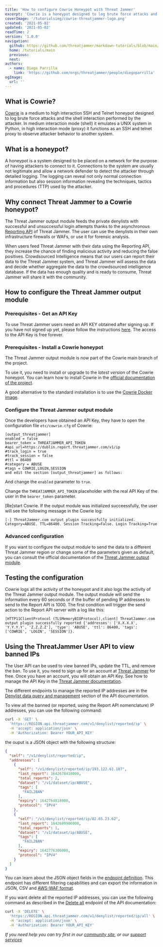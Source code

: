 ```yaml
---
title: 'How to configure Cowrie Honeypot with Threat Jammer'
excerpt: 'Cowrie is a honeypot designed to log brute force attacks and the shell interaction performed by the attacker. This article explains how to configure Cowrie with Threat Jammer.'
coverImage: '/tutorialsimg/cowrie-threatjammer-logo.png'
created: '2021-05-02'
updated: '2021-05-02'
readTime: 2
version: '1.0.0'
navigation:
  github: https://github.com/threatjammer/markdown-tutorials/blob/main/how-to-configure-cowrie-honeypot.md
  home: /tutorials/main
  previous: 
  next: 
authors:
  - name: Diego Parrilla
    link: 'https://github.com/orgs/threatjammer/people/diegoparrilla'
ogImage:
  url: ''
---
```


## What is Cowrie?

[Cowrie](https://cowrie.readthedocs.io/en/latest/README.html) is a medium to high interaction SSH and Telnet honeypot designed to log brute force attacks and the shell interaction performed by the attacker. In medium interaction mode (shell) it emulates a UNIX system in Python, in high interaction mode (proxy) it functions as an SSH and telnet proxy to observe attacker behavior to another system.

## What is a honeypot?

A honeypot is a system designed to be placed on a network for the purpose of having attackers to connect to it. Connections to the system are usually not legitimate and allow a network defender to detect the attacker through detailed logging. The logging can reveal not only normal connection information but also session information revealing the techniques, tactics and procedures (TTP) used by the attacker.

## Why connect Threat Jammer to a Cowrie honeypot?

The Threat Jammer output module feeds the private denylists with successful and unsuccessful login attempts thanks to the asynchronous [Reporting API](https://threatjammer.com/docs/introduction-threat-jammer-report-api) of Threat Jammer. The user can use the denylists in their own infrastructure firewalls or WAFs, or use it for forensic analysis.

When users feed Threat Jammer with their data using the Reporting API, they increase the chance of finding malicious activity and reducing the false positives. Crowdsourced Intelligence means that our users can report their data to the Threat Jammer system, and Threat Jammer will assess the data and decide whether aggregate the data to the crowdsourced intelligence database. If the data has enough quality and is ready to consume, Threat Jammer will share it with the community.

## How to configure the Threat Jammer output module 

### Prerequisites - Get an API Key

To use Threat Jammer users need an API KEY obtained after signing up. If you have not signed up yet, please follow the instructions [here](https://threatjammer.com/docs/threat-jammer-api-keys). The access to the API Key is free forever.

### Prerequisites - Install a Cowrie honeypot

The Threat Jammer output module is now part of the Cowrie main branch of the project. 

To use it, you need to install or upgrade to the *latest version* of the Cowrie honeypot. You can learn how to install Cowrie in the [official documentation of the project](https://cowrie.readthedocs.io/en/latest/INSTALL.html).

A good alternative to the standard installation is to use the [Cowrie Docker image](https://hub.docker.com/r/cowrie/cowrie/). 

### Configure the Threat Jammer output module

Once the developers have obtained an API Key, they have to open the configuration file `etc/cowrie.cfg` of Cowrie:

```
[output_threatjammer]
enabled = false
bearer_token = THREATJAMMER_API_TOKEN
#api_url=https://dublin.report.threatjammer.com/v1/ip
#track_login = true
#track_session = false
#ttl = 86400
#category = ABUSE
#tags = COWRIE,LOGIN,SESSION
and edit the section [output_threatjammer] as follows:
```

And change the `enabled` parameter to `true`.

Change the `THREATJAMMER_API_TOKEN` placeholder with the real API Key of the user in the `bearer_token` parameter.

[Re]start Cowrie. If the output module was initialized succeessfully, the user will see the following message in the Cowrie log:

```
[-] ThreatJammer.com output plugin successfully initialized. Category=ABUSE. TTL=86400. Session Tracking=False. Login Tracking=True
```


### Advanced configuration

If you want to configure the output module to send the data to a different Threat Jammer region or change some of the parameters given as default, you can consult the official documentation of the [Threat Jammer output module](https://cowrie.readthedocs.io/en/latest/threatjammer/README.html).


## Testing the configuration

Cowrie logs all the activity of the honeypot and it also logs the activity of the Threat Jammer output module. The output module will send the information every 60 seconds or if the buffer of pending IP addresses to send to the Report API is 1000. The first condition will trigger the send action to the Report API server with a log like this:

```
[HTTP11ClientProtocol (TLSMemoryBIOProtocol),client] ThreatJammer.com output plugin successfully reported {'addresses': ['X.X.X.X', 'Y.Y.Y.Y', 'Z.Z.Z.Z'], 'type': 'ABUSE', 'ttl': 86400, 'tags': ['COWRIE', 'LOGIN', 'SESSION']}.
```

## Using the ThreatJammer User API to view banned IPs

The User API can be used to view banned IPs, update the TTL, and remove the ban. To use it, you need to sign up for an account at [Threat Jammer](https://threatjammer.com/) for free. Once you have an account, you will obtain an API Key. See how to manage the API Key in the [Threat Jammer documentation](/docs/threat-jammer-api-keys).

The different endpoints to manage the reported IP addresses are in the [Denylist data query and management](https://dublin.api.threatjammer.com/docs#/Denylist%20data%20query%20and%20management) section of the API documentation.

To view all the banned (or reported, using the Report API nomenclature) IP addresses, you can use the following command:

```bash
curl -X 'GET' \
  'https://REGION.api.threatjammer.com/v1/denylist/reported/ip' \
  -H 'accept: application/json' \
  -H 'Authorization: Bearer YOUR_API_KEY'
```

the ouput is a JSON object with the following structure:

```JSON
{
  "self": "/v1/denylist/reported/ip",
  "addresses": [
    {
      "self": "/v1/denylist/reported/ip/193.122.61.187",
      "last_report": 1642678418000,
      "total_reports": 2,
      "dataset": "/v1/dataset/ip/ABUSE",
      "tags": [
        "FAIL2BAN"
      ],
      "expiry": 1642764818000,
      "protocol": "IPV4"
    },
    {
      "self": "/v1/denylist/reported/ip/82.65.23.62",
      "last_report": 1642689906000,
      "total_reports": 1,
      "dataset": "/v1/dataset/ip/ABUSE",
      "tags": [
        "FAIL2BAN"
      ],
      "expiry": 1642776306000,
      "protocol": "IPV4"
    }
  ]
}
```

You can learn about the JSON object fields in the [endpoint definition](https://dublin.api.threatjammer.com/docs#/Denylist%20data%20query%20and%20management/query_all_the_ip_addresses_reported_by_the_user_v1_denylist_reported_ip_get). This endpoint has different filtering capabilities and can export the information in JSON, CSV and [AWS-WAF format](https://awscli.amazonaws.com/v2/documentation/api/latest/reference/wafv2/get-ip-set.html).

If you want delete all the reported IP addresses, you can use the following command as described in the [Delete all](https://dublin.api.threatjammer.com/docs#/Denylist%20data%20query%20and%20management/delete_all_ip_addresses_reported_by_the_user_v1_denylist_reported_ip_all_delete) endpoint of the API documentation:

```bash
curl -X 'DELETE' \
  'https://REGION.api.threatjammer.com/v1/denylist/reported/ip/all' \
  -H 'accept: application/json' \
  -H 'Authorization: Bearer YOUR_API_KEY'
```

*If you need help you can try first in our [community site](/community), or our [support services](/support)*
